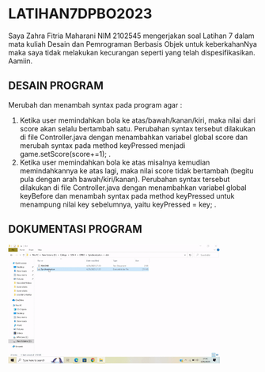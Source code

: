 # LATIHAN7DPBO2023

Saya Zahra Fitria Maharani NIM 2102545 mengerjakan soal Latihan 7 dalam mata kuliah Desain dan Pemrograman Berbasis Objek untuk keberkahanNya maka saya tidak melakukan kecurangan seperti yang telah dispesifikasikan. Aamiin.

## DESAIN PROGRAM

Merubah dan menambah syntax pada program agar :
1. Ketika user memindahkan bola ke atas/bawah/kanan/kiri, maka nilai dari score akan selalu bertambah satu. 
Perubahan syntax tersebut dilakukan di file Controller.java dengan menambahkan variabel global score dan merubah syntax pada method keyPressed menjadi game.setScore(score+=1); . 
2. Ketika user memindahkan bola ke atas misalnya kemudian memindahkannya ke atas lagi, maka nilai score tidak bertambah (begitu pula dengan arah bawah/kiri/kanan).
Perubahan syntax tersebut dilakukan di file Controller.java dengan menambahkan variabel global keyBefore dan menambah syntax pada method keyPressed untuk menampung nilai key sebelumnya, yaitu keyPressed = key; . 

## DOKUMENTASI PROGRAM

<img src="https://github.com/zahraftrm/LATIHAN7DPBO2023/blob/main/Dokumentasi%20Program.gif" width=85% height=85%>
